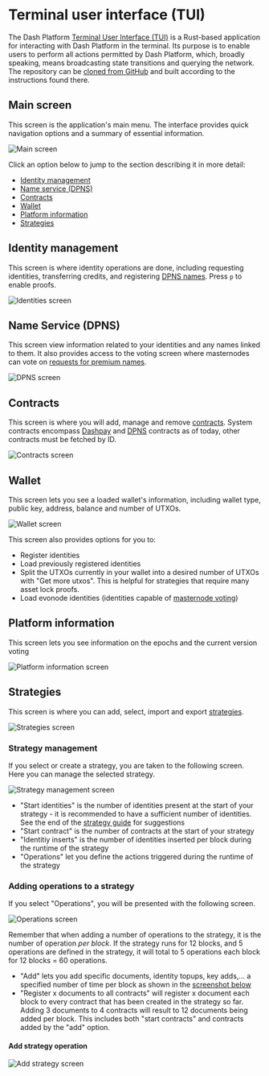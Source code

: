 # Terminal user interface (TUI)

The Dash Platform [Terminal User Interface (TUI)](https://github.com/dashpay/platform-tui) is a
Rust-based application for interacting with Dash Platform in the terminal. Its purpose is to enable
users to perform all actions permitted by Dash Platform, which, broadly speaking, means broadcasting
state transitions and querying the network. The repository can be [cloned from
GitHub](https://github.com/dashpay/platform-tui) and built according to the instructions found
there.

## Main screen

This screen is the application's main menu. The interface provides quick navigation options and a summary of essential information.

![Main screen](./img/TUI-1.png)

Click an option below to jump to the section describing it in more detail:

- [Identity management](#identity-management)
- [Name service (DPNS)](#name-service-dpns)
- [Contracts](#contracts)
- [Wallet](#wallet)
- [Platform information](#platform-information)
- [Strategies](#strategies)

## Identity management

This screen is where identity operations are done, including requesting identities, transferring credits, and registering [DPNS names](https://docs.dash.org/projects/platform/en/stable/docs/explanations/dpns.html). Press `p` to enable proofs.

![Identities screen](./img/TUI-2.png)

## Name Service (DPNS)

This screen view information related to your identities and any names linked to them. It also provides access to the voting screen where masternodes can vote on [requests for premium names](../../explanations/dpns.md#conflict-resolution).

![DPNS screen](./img/TUI-dpns.png)

## Contracts

This screen is where you will add, manage and remove [contracts](https://docs.dash.org/projects/platform/en/stable/docs/tutorials/contracts-and-documents.html). System contracts encompass [Dashpay](https://docs.dash.org/projects/platform/en/stable/docs/explanations/dashpay.html) and [DPNS](https://docs.dash.org/projects/platform/en/stable/docs/explanations/dpns.html) contracts as of today, other contracts must be fetched by ID.

![Contracts screen](./img/TUI-8.png)

## Wallet

This screen lets you see a loaded wallet's information, including wallet type, public key, address, balance and number of UTXOs.

![Wallet screen](./img/TUI-43.png)

This screen also provides options for you to:

- Register identities
- Load previously registered identities
- Split the UTXOs currently in your wallet into a desired number of UTXOs with "Get more utxos". This is helpful for strategies that require many asset lock proofs.
- Load evonode identities (identities capable of [masternode voting](../../explanations/identity.md#voting))

## Platform information

This screen lets you see information on the epochs and the current version voting

![Platform information screen](./img/TUI-49.png)

## Strategies

This screen is where you can add, select, import and export [strategies](https://www.dash.org/blog/strategy-tests-usage-guide/).

![Strategies screen](./img/TUI-11-2.png)

### Strategy management

If you select or create a strategy, you are taken to the following screen. Here you can manage the selected strategy.

![Strategy management screen](./img/TUI-13.png)

- "Start identities" is the number of identities present at the start of your strategy - it is recommended to have a sufficient number of identities. See the end of the [strategy guide](https://www.dash.org/blog/strategy-tests-usage-guide/) for suggestions
- "Start contract" is the number of contracts at the start of your strategy
- "Identitiy inserts" is the number of identities inserted per block during the runtime of the strategy
- "Operations" let you define the actions triggered during the runtime of the strategy

### Adding operations to a strategy

If you select "Operations", you will be presented with the following screen.

![Operations screen](./img/TUI-28.png)

Remember that when adding a number of operations to the strategy, it is the number of operation *per block*. If the strategy runs for 12 blocks, and 5 operations are defined in the strategy, it will total to 5 operations each block for 12 blocks = 60 operations.

- "Add" lets you add specific documents, identity topups, key adds,... a specified number of time per block as shown in the [screenshot below](#add-strategy-operation)
- "Register x documents to all contracts" will register x document each block to every contract that has been created in the strategy so far. Adding 3 documents to 4 contracts will result to 12 documents being added per block. This includes both "start contracts" and contracts added by the "add" option.

#### Add strategy operation

![Add strategy screen](./img/TUI-29.png)

